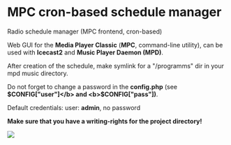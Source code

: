 MPC cron-based schedule manager
============

Radio schedule manager (MPC frontend, cron-based)

Web GUI for the <b>Media Player Classic</b> (<b>MPC</b>, command-line utility), can be used with <b>Icecast2</b> and <b>Music Player Daemon (MPD)</b>.

After creation of the schedule, make symlink for a "/programms" dir in your mpd music directory.

Do not forget to change a password in the <b>config.php</b> (see <b>$CONFIG["user"]</b> and <b>$CONFIG["pass"])</b>.

Default credentials: user: <b>admin</b>, no password

<b>Make sure that you have a writing-rights for the project directory!</b>

<img src="http://jsound.org/img/schedule.png">
